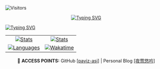 <p><img src="https://komarev.com/ghpvc/?username=payiz-asj&color=blue&style=flat&label=PROFILE+VISITORS" alt="Visitors"></p>

<div align="center">
  <a href="#">
    <img src="https://readme-typing-svg.demolab.com?font=Ribeye&size=40&pause=100&duration=500&repeat=false&color=000000&center=true&width=800&height=80&lines=%F0%9F%A4%96+Access+Granted+..." alt="Typing SVG" />
  </a>
  
</div>

<a href=""><img src="https://readme-typing-svg.demolab.com?font=JetBrains+Mono&size=30&duration=200&pause=50&color=000000&multiline=true&repeat=false&width=2000&height=1000&lines=%24+whoami;payiz-asj;%24+cd+%2Fhome%2Fpayiz-asj++%26%26+ls+-a;.+..+.cover+.mission+.ops.log+.patch.sh+.stats+.langs+.wakaTime+.%E4%BF%AE%E4%BB%99;%24+cat+.cover;IDENTITY%3A+payiz-asj;CLEARANCE%3A+Software+Engineer;MOTTO%3A+Optimistic+and+driven.;%24+cat+.mission;-+STACK%3A+ASP.NET+Core+8.0+%7C+Vue+3+%7C+Full-Stack+Architecture;-+TARGET%3A+Enterprise+PLM%2FERP+Platforms;-+OBJECTIVE%3A+Infiltrate+and+modernize+legacy+enterprise+systems.;%24+tail+-f+.ops.log;OPERATION%3A+Strategic_Simulation%5BBASKETBALL%5D+%E2%86%92+Status%3A+Running+(Threads%3A+Teamwork%2C+Precision);ENCRYPTED%3A+Ambient_Process%5BMUSIC%5D+%E2%86%92+Effect%3A+Cognitive_Flow_State_Stabilized;MISSION%3A+Kernel_Refactoring%5BCODING%5D+%E2%86%92+Priority%3A+HIGH+%7C+Objective%3A+Enterprise_System_Modernization;%24+.%2Fpatch.sh;%3E%3E%3E+REALITY+PATCH+APPLIED.;%3E%3E%3E+%E9%81%93%EF%BC%8C%E5%B7%B2%E7%BC%96%E8%AF%91%E3%80%82;%24+cat+.%E4%BF%AE%E4%BB%99;%E6%89%A7%E7%A0%81%E4%B9%A6%E5%BF%83%E7%AE%93%EF%BC%8C%E6%8E%8C%E6%A0%88%E5%AE%88%E5%B8%B8%E5%BA%8F;%24+exit;." alt="Typing SVG" /></a>


<div align="center">
  <table>
    <tr>
      <td align="center"><a href="#"><img src="https://github-immortality.vercel.app/api?username=payiz-asj" alt="Stats" /></a></td>
      <td align="center"><a href="#"><img src="https://github-readme-stats.vercel.app/api?username=payiz-asj&hide=issues&show_icons=true&count_private=true&include_all_commits=true&line_height=21&custom_title=GitHub&nbsp;Stats&theme=dark" alt="Stats" /></a></td>
    </tr>
    <tr>
      <td align="center"><a href="#"><img src="https://github-readme-stats.vercel.app/api/top-langs/?username=payiz-asj&hide_title=1&hide=kotlin&langs_count=8&line_height=27&size_weight=0.5&count_weight=0.5&layout=compact&custom_title=Favorite&nbsp;Languages&theme=dark" alt="Languages" /></a></td>
      <td align="center"><a href="https://wakatime.com/@aa985317-0180-483d-800f-758d9a50f742" target="_blank"><img src="https://github-readme-stats.vercel.app/api/wakatime?username=aa985317-0180-483d-800f-758d9a50f742&layout=compact&theme=dark" alt="Wakatime" /></a></td>
    </tr>
  </table>
</div>

<p align="center">
  💬 <b>ACCESS POINTS:</b> GitHub <a href="链接5">[payiz-asj]</a> | Personal Blog <a href="链接3">[夜莺悠吟]</a>
</p>
